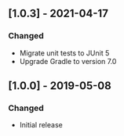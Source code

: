 ## [1.0.3] - 2021-04-17
### Changed
- Migrate unit tests to JUnit 5
- Upgrade Gradle to version 7.0

## [1.0.0] - 2019-05-08
### Changed
- Initial release
